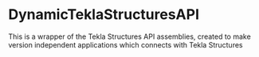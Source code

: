 # DynamicTeklaStructuresAPI
This is a wrapper of the Tekla Structures API assemblies, created to make version independent applications which connects with Tekla Structures
